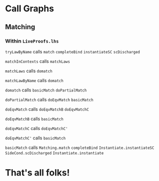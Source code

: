 # Call Graphs

## Matching

### Within `LiveProofs.lhs`


`tryLawByName`  calls `match` `completeBind` `instantiateSC` `scDischarged`

`matchInContexts` calls `matchLaws`

`matchLaws` calls `domatch`

`matchLawByName` calls `domatch`

`domatch` calls `basicMatch` `doPartialMatch`

`doPartialMatch` calls `doEqvMatch` `basicMatch`

`doEqvMatch` calls `doEqvMatchB` `doEqvMatchC`

`doEqvMatchB` calls `basicMatch`

`doEqvMatchC` calls `doEqvMatchC'`

`doEqvMatchC'` calls `basicMatch`

`basicMatch` calls `Matching.match` `completeBind` `Instantiate.instantiateSC` `SideCond.scDischarged` `Instantiate.instantiate`

# That's all folks!
